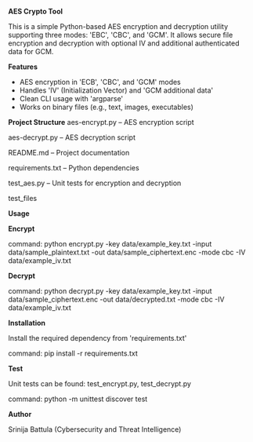 **AES Crypto Tool**

This is a simple Python-based AES encryption and decryption utility supporting three modes: 'EBC', 'CBC', and 'GCM'. It allows secure file encryption and decryption with optional IV and additional authenticated data for GCM.

**Features**

- AES encryption in 'ECB', 'CBC', and 'GCM' modes
- Handles 'IV' (Initialization Vector) and 'GCM additional data'
- Clean CLI usage with 'argparse'
- Works on binary files (e.g., text, images, executables)

**Project Structure**
aes-encrypt.py – AES encryption script

aes-decrypt.py – AES decryption script

README.md – Project documentation

requirements.txt – Python dependencies

test_aes.py – Unit tests for encryption and decryption

test_files

**Usage**

**Encrypt**

command: python encrypt.py -key data/example_key.txt -input data/sample_plaintext.txt -out data/sample_ciphertext.enc -mode cbc -IV data/example_iv.txt

**Decrypt**

command: python decrypt.py -key data/example_key.txt -input data/sample_ciphertext.enc -out data/decrypted.txt -mode cbc -IV data/example_iv.txt

**Installation**

Install the required dependency from 'requirements.txt'

command: pip install -r requirements.txt

**Test**

Unit tests can be found: test_encrypt.py, test_decrypt.py

command: python -m unittest discover test

**Author**

Srinija Battula
(Cybersecurity and Threat Intelligence)


